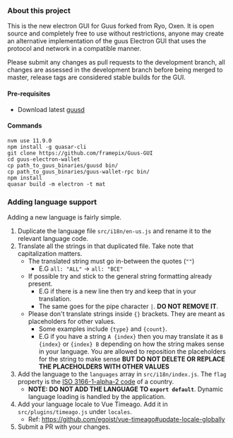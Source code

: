 ### About this project

This is the new electron GUI for Guus forked from Ryo, Oxen. It is open source and completely free to use without restrictions, anyone may create an alternative implementation of the guus Electron GUI that uses the protocol and network in a compatible manner.

Please submit any changes as pull requests to the development branch, all changes are assessed in the development branch before being merged to master, release tags are considered stable builds for the GUI.

#### Pre-requisites
- Download latest [guusd](https://github.com/framepix/guus-core/releases/tag/v12.0.0)

#### Commands
```
nvm use 11.9.0
npm install -g quasar-cli
git clone https://github.com/framepix/Guus-GUI
cd guus-electron-wallet
cp path_to_guus_binaries/guusd bin/
cp path_to_guus_binaries/guus-wallet-rpc bin/
npm install
quasar build -m electron -t mat
```

### Adding language support

Adding a new language is fairly simple.

1. Duplicate the language file `src/i18n/en-us.js` and rename it to the relevant language code.
2. Translate all the strings in that duplicated file. Take note that capitalization matters.
    - The translated string must go in-between the quotes (`""`)
      - E.G `all: "ALL"` -> `all: "ВСЕ"`
    - If possible try and stick to the general string formatting already present.
      - E.G if there is a new line then try and keep that in your translation.
      - The same goes for the pipe character `|`. **DO NOT REMOVE IT**.
    - Please don't translate strings inside `{}` brackets. They are meant as placeholders for other values.
      - Some examples include `{type}` and `{count}`.
      - E.G if you have a string `A {index}` then you may translate it as `B {index}` or `{index} B` depending on how the string makes sense in your language. You are allowed to reposition the placeholders for the string to make sense **BUT DO NOT DELETE OR REPLACE THE PLACEHOLDERS WITH OTHER VALUES**
3. Add the language to the `languages` array in `src/i18n/index.js`. The `flag` property is the [ISO 3166-1-alpha-2 code](https://www.iso.org/obp/ui/#search/code/) of a country.
   - **NOTE: DO NOT ADD THE LANGUAGE TO `export default`**. Dynamic language loading is handled by the application.
4. Add your language locale to Vue Timeago. Add it in `src/plugins/timeago.js` under `locales`.
   - Ref: https://github.com/egoist/vue-timeago#update-locale-globally
5. Submit a PR with your changes.
